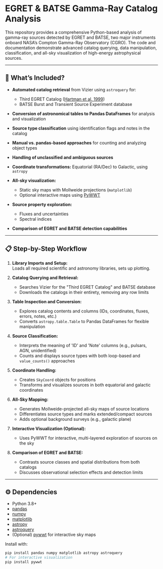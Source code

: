 # EGRET & BATSE Gamma-Ray Catalog Analysis

This repository provides a comprehensive Python-based analysis of gamma-ray sources detected by EGRET and BATSE, two major instruments onboard NASA’s Compton Gamma-Ray Observatory (CGRO). The code and documentation demonstrate advanced catalog querying, data manipulation, classification, and all-sky visualization of high-energy astrophysical sources.

---

## 🚀 What’s Included?

- **Automated catalog retrieval** from Vizier using `astroquery` for:
  - Third EGRET Catalog ([Hartman et al. 1999](https://vizier.cds.unistra.fr/viz-bin/VizieR?-source=J/ApJS/123/79))
  - BATSE Burst and Transient Source Experiment database

- **Conversion of astronomical tables to Pandas DataFrames** for analysis and visualization

- **Source type classification** using identification flags and notes in the catalog

- **Manual vs. pandas-based approaches** for counting and analyzing object types

- **Handling of unclassified and ambiguous sources**

- **Coordinate transformations:** Equatorial (RA/Dec) to Galactic, using `astropy`

- **All-sky visualization:**
  - Static sky maps with Mollweide projections (`matplotlib`)
  - Optional interactive maps using [PyWWT](https://pywwt.readthedocs.io/en/stable/)

- **Source property exploration:** 
  - Fluxes and uncertainties
  - Spectral indices

- **Comparison of EGRET and BATSE detection capabilities**

---

## 📋 Step-by-Step Workflow

1. **Library Imports and Setup:**  
   Loads all required scientific and astronomy libraries, sets up plotting.

2. **Catalog Querying and Retrieval:**  
   - Searches Vizier for the "Third EGRET Catalog" and BATSE database
   - Downloads the catalogs in their entirety, removing any row limits

3. **Table Inspection and Conversion:**  
   - Explores catalog contents and columns (IDs, coordinates, fluxes, errors, notes, etc.)
   - Converts `astropy.table.Table` to Pandas DataFrames for flexible manipulation

4. **Source Classification:**  
   - Interprets the meaning of 'ID' and 'Note' columns (e.g., pulsars, AGN, unidentified)
   - Counts and displays source types with both loop-based and `value_counts()` approaches

5. **Coordinate Handling:**  
   - Creates `SkyCoord` objects for positions
   - Transforms and visualizes sources in both equatorial and galactic coordinates

6. **All-Sky Mapping:**  
   - Generates Mollweide-projected all-sky maps of source locations
   - Differentiates source types and marks extended/compact sources
   - Adds optional background surveys (e.g., galactic plane)

7. **Interactive Visualization (Optional):**  
   - Uses PyWWT for interactive, multi-layered exploration of sources on the sky

8. **Comparison of EGRET and BATSE:**  
   - Contrasts source classes and spatial distributions from both catalogs
   - Discusses observational selection effects and detection limits


---

## ⚙️ Dependencies

- Python 3.8+
- [pandas](https://pandas.pydata.org/)
- [numpy](https://numpy.org/)
- [matplotlib](https://matplotlib.org/)
- [astropy](https://www.astropy.org/)
- [astroquery](https://astroquery.readthedocs.io/en/latest/)
- (Optional) [pywwt](https://pywwt.readthedocs.io/en/stable/) for interactive sky maps

Install with:

```bash
pip install pandas numpy matplotlib astropy astroquery
# For interactive visualization
pip install pywwt


